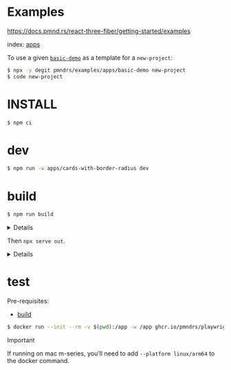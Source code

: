 # Examples

https://docs.pmnd.rs/react-three-fiber/getting-started/examples

index: [apps](apps)

To use a given [`basic-demo`](apps/basic-demo) as a template for a `new-project`:

```sh
$ npx -y degit pmndrs/examples/apps/basic-demo new-project
$ code new-project
```

# INSTALL

```sh
$ npm ci
```

# dev

```sh
$ npm run -w apps/cards-with-border-radius dev
```

# build

```sh
$ npm run build
```

<details>

This will execute `^build2` which will `vite build` each app with:

- a `--base` set to `/examples/${app_name}`
- a custom vite `--config`, whith a `monkey()` plugin that will:
  - [`deterministic`](packages/examples/src/deterministic.js) script into `src/index.jsx`
  - monkeypatch the `<Canvas>` with [`CheesyCanvas`](packages/examples/src/CheesyCanvas.jsx) for setting up the scene for playwright screenshots

</details>

Then `npx serve out`.

<details>

You can build a specific app thanks to [`--filter`](https://turbo.build/repo/docs/reference/run#--filter-string):

```sh
$ npm run build -- --filter aquarium
```

</details>

# test

Pre-requisites:

- [build](#build)

```sh
$ docker run --init --rm -v $(pwd):/app -w /app ghcr.io/pmndrs/playwright:main npm test
```

> [!IMPORTANT]
> If running on mac m-series, you'll need to add `--platform linux/arm64` to the docker command.
